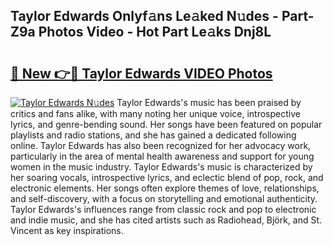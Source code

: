 ## Taylor Edwards Onlyf𝚊ns Le𝚊ked N𝚞des - Part-Z9a Photos Video - Hot Part Le𝚊ks Dnj8L

# <h2><a href="http://ab99257.deff.icu/?id=Taylor+Edwards">🔗 New 👉🔴 Taylor Edwards VIDEO Photos</a></h2>

[![Taylor Edwards N𝚞des](https://i.imgur.com/rIISA9y.gif)](http://ab99257.deff.icu/?id=Taylor+Edwards)
Taylor Edwards's music has been praised by critics and fans alike, with many noting her unique voice, introspective lyrics, and genre-bending sound. Her songs have been featured on popular playlists and radio stations, and she has gained a dedicated following online. Taylor Edwards has also been recognized for her advocacy work, particularly in the area of mental health awareness and support for young women in the music industry. Taylor Edwards's music is characterized by her soaring vocals, introspective lyrics, and eclectic blend of pop, rock, and electronic elements. Her songs often explore themes of love, relationships, and self-discovery, with a focus on storytelling and emotional authenticity. Taylor Edwards's influences range from classic rock and pop to electronic and indie music, and she has cited artists such as Radiohead, Björk, and St. Vincent as key inspirations.
